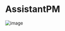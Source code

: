 # AssistantPM

![image](https://github.com/user-attachments/assets/8fba3552-0b64-484c-8995-7813a13619d2)

